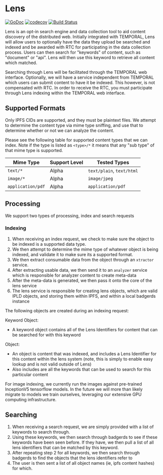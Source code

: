 # Lens

[![GoDoc](https://godoc.org/github.com/RTradeLtd/Lens?status.svg)](https://godoc.org/github.com/RTradeLtd/Lens) [![codecov](https://codecov.io/gh/RTradeLtd/Lens/branch/master/graph/badge.svg)](https://codecov.io/gh/RTradeLtd/Lens) [![Build Status](https://travis-ci.com/RTradeLtd/Lens.svg?branch=master)](https://travis-ci.com/RTradeLtd/Lens)

Lens is an opt-in search engine and data collection tool to aid content discovery of the distributed web. Initially integrated with TEMPORAL, Lens will allow users to optionally have the data they upload be searched and indexed and be awarded with RTC for participating in the data collection process. Users can then search for "keywords" of content, such as "document" or "api". Lens will then use this keyword to retrieve all content which matched.

Searching through Lens will be facilitated through the TEMPORAL web interface. Optionally, we will have a service independent from TEMPORAL which users can submit content to have it be indexed. This however, is not compensated with RTC. In order to receive the RTC, you must participate through Lens indexing within the TEMPORAL web interface.

## Supported Formats

Only IPFS CIDs are supported, and they must be plaintext files. We attempt to determine the content type via mime type sniffing, and use that to determine whether or not we can analyze the content.

Please see the following table for supported content types that we can index. Note if the type is listed as `<type>/*` it means that any "sub type" of that mime type is supported.

| Mime Type        | Support Level | Tested Types             |
|------------------|---------------|--------------------------|
| `text/*`         | Alpha         | `text/plain`, `text/html`|
| `image/*`        | Alpha         | `image/jpeg`             |
| `application/pdf`| Alpha         | `application/pdf`        |

## Processing

We support two types of processing, index and search requests

### Indexing

1) When receiving an index request, we check to make sure the object to be indexed is a supported data type.
2) We then attempt to determine the mime type of whatever object is being indexed, and validate it to make sure its a supported format.
3) We then extract consumable data from the object through an `xtractor` service.
4) After extracting usable data, we then send it to an `analyzer` service which is responsible for analyzer content to create meta-data
5) After the meta-data is generated, we then pass it onto the core of the lens service
6) The lens service is responsible for creating lens objects, which are valid IPLD objects, and storing them within IPFS, and within a local badgerds instance

The following objects are created during an indexing request:

Keyword Object:

* A keyword object contains all of the Lens Identifiers for content that can be searched for with this keyword

Object:

* An object is content that was indexed, and includes a Lens Identifier for this content within the lens system (note, this is simply to enable easy lookup and is not valid outside of Lens)
* Also includes are all the keywords that can be used to search for this particular content

For image indexing, we currently run the images against pre-trained InceptionV5 tensorflow models. In the future we will more than likely migrate to models we train ourselves, leveraging our extensive GPU computing infrastructure.

## Searching

1) When receiving a search request, we are simply provided with a list of keywords to search through.
2) Using these keywords, we then search through badgerds to see if these keywords have been seen before. If they have, we then pull a list of all lens identifiers that can be matched by this keyword. 
3) After repeating step 2 for all keywords, we then search through badgerds to find the objects that the lens identifiers refer to
4) The user is then sent a list of all object names (ie, ipfs content hashes) for which.